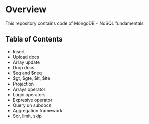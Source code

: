 # Overview 
This repository contains code of MongoDB - NoSQL fundamentals

## Tabla of Contents
- Insert
- Upload docs
- Array update
- Drop docs
- $eq and $neq
- $gt, $gte, $lt, $lte
- Projection
- Arrays operator
- Logic operators
- Expresive operator
- Query un subdocs
- Aggregation framework
- Sor, limit, skip

